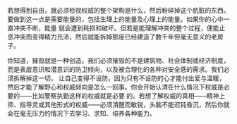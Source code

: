 若想得到自由，就必须检视权威的整个架构是什么，然后粉碎掉这个肮脏的东西。要做到这一点是需要能量的，包括生理上的能量及心理上的能量。如果你的心中一直冲突不断，能量
就会遭到耗损和破坏。但若是能理解冲突的整个过程，便能止息冲突而变得精力充沛，然后就能拆掉那座已经建造了数千年但毫无意义的老房子。

你知道，摧毁就是一种创造。我们必须摧毁的不是建筑物、社会体制或经济制度，而是表层意识和潜意识的防卫倾向，以及被合理化的各种对安全感的需求。我们必须拆解掉这一切，
让自己变得不设防，因为只有不设防的心才能付出爱与温暖，然后才能了解野心和权威倾向是怎么一回事。你会开始认清在什么情况下权威是必要的——比如警察执勤这样的权威就是必要
的。若想了解权威的真相——精神上师、指导灵或其他形式的权威——必须清醒而敏锐，头脑不能迟钝昏沉，然后你就会在毫无压力的情况下去学习、求知、培养各种能力。
